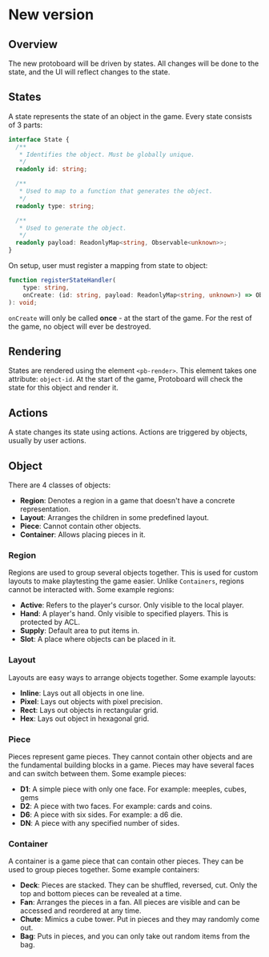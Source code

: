 # New version

## Overview

The new protoboard will be driven by states. All changes will be done to the state, and the UI
will reflect changes to the state.

## States

A state represents the state of an object in the game. Every state consists of 3 parts:

```typescript
interface State {
  /**
   * Identifies the object. Must be globally unique.
   */
  readonly id: string;

  /**
   * Used to map to a function that generates the object.
   */
  readonly type: string;

  /**
   * Used to generate the object.
   */
  readonly payload: ReadonlyMap<string, Observable<unknown>>;
}
```

On setup, user must register a mapping from state to object:

```typescript
function registerStateHandler(
    type: string,
    onCreate: (id: string, payload: ReadonlyMap<string, unknown>) => Observable<Node>,
): void;
```

`onCreate` will only be called **once** - at the start of the game. For the rest of the game, no
object will ever be destroyed.

## Rendering

States are rendered using the element `<pb-render>`. This element takes one attribute: `object-id`.
At the start of the game, Protoboard will check the state for this object and render it.

## Actions

A state changes its state using actions. Actions are triggered by objects, usually by user actions.

## Object

There are 4 classes of objects:

-   **Region**: Denotes a region in a game that doesn't have a concrete representation.
-   **Layout**: Arranges the children in some predefined layout.
-   **Piece**: Cannot contain other objects.
-   **Container**: Allows placing pieces in it.

### Region

Regions are used to group several objects together. This is used for custom layouts to make
playtesting the game easier. Unlike `Containers`, regions cannot be interacted with.
Some example regions:

-   **Active**: Refers to the player's cursor. Only visible to the local player.
-   **Hand**: A player's hand. Only visible to specified players. This is protected by ACL.
-   **Supply**: Default area to put items in.
-   **Slot**: A place where objects can be placed in it.

### Layout

Layouts are easy ways to arrange objects together. Some example layouts:

-   **Inline**: Lays out all objects in one line.
-   **Pixel**: Lays out objects with pixel precision.
-   **Rect**: Lays out objects in rectangular grid.
-   **Hex**: Lays out object in hexagonal grid.

### Piece

Pieces represent game pieces. They cannot contain other objects and are the fundamental building
blocks in a game. Pieces may have several faces and can switch between them. Some example pieces:

-   **D1**: A simple piece with only one face. For example: meeples, cubes, gems
-   **D2**: A piece with two faces. For example: cards and coins.
-   **D6**: A piece with six sides. For example: a d6 die.
-   **DN**: A piece with any specified number of sides.

### Container

A container is a game piece that can contain other pieces. They can be used to group pieces
together. Some example containers:

-   **Deck**: Pieces are stacked. They can be shuffled, reversed, cut. Only the top and bottom
    pieces can be revealed at a time.
-   **Fan**: Arranges the pieces in a fan. All pieces are visible and can be accessed and reordered
    at any time.
-   **Chute**: Mimics a cube tower. Put in pieces and they may randomly come out.
-   **Bag**: Puts in pieces, and you can only take out random items from the bag.
